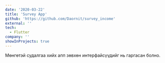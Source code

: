 ```yaml
---
date: '2020-03-22'
title: 'Survey App'
github: 'https://github.com/Daornit/survey_income'
external: ''
tech:
  - Flutter
company: ''
showInProjects: true
---
```


Мөнгөтэй судалгаа хийх апп зөвхөн интерфайсүүдийг нь гаргасан болно.